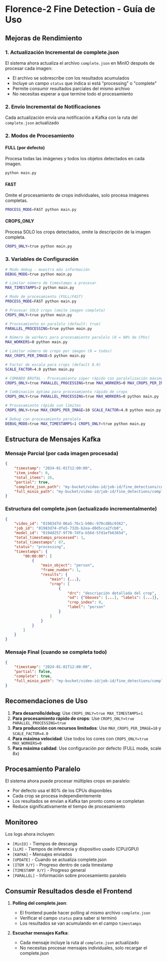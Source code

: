 # Florence-2 Fine Detection - Guía de Uso

## Mejoras de Rendimiento

### 1. Actualización Incremental de complete.json
El sistema ahora actualiza el archivo `complete.json` en MinIO después de procesar cada imagen:
- El archivo se sobrescribe con los resultados acumulados
- Incluye un campo `status` que indica si está "processing" o "complete"
- Permite consumir resultados parciales del mismo archivo
- No necesitas esperar a que termine todo el procesamiento

### 2. Envío Incremental de Notificaciones
Cada actualización envía una notificación a Kafka con la ruta del `complete.json` actualizado

### 2. Modos de Procesamiento

#### FULL (por defecto)
Procesa todas las imágenes y todos los objetos detectados en cada imagen.
```bash
python main.py
```

#### FAST
Omite el procesamiento de crops individuales, solo procesa imágenes completas.
```bash
PROCESS_MODE=FAST python main.py
```

#### CROPS_ONLY
Procesa SOLO los crops detectados, omite la descripción de la imagen completa.
```bash
CROPS_ONLY=true python main.py
```

### 3. Variables de Configuración

```bash
# Modo debug - muestra más información
DEBUG_MODE=true python main.py

# Limitar número de timestamps a procesar
MAX_TIMESTAMPS=2 python main.py

# Modo de procesamiento (FULL/FAST)
PROCESS_MODE=FAST python main.py

# Procesar SOLO crops (omite imagen completa)
CROPS_ONLY=true python main.py

# Procesamiento en paralelo (default: true)
PARALLEL_PROCESSING=true python main.py

# Número de workers para procesamiento paralelo (0 = 80% de CPUs)
MAX_WORKERS=0 python main.py

# Limitar número de crops por imagen (0 = todos)
MAX_CROPS_PER_IMAGE=5 python main.py

# Factor de escala para crops (default 8.0)
SCALE_FACTOR=4.0 python main.py

# COMANDO BRUTAL - Procesamiento súper rápido con paralelización máxima
CROPS_ONLY=true PARALLEL_PROCESSING=true MAX_WORKERS=0 MAX_CROPS_PER_IMAGE=2 SCALE_FACTOR=4.0 python main.py

# Combinación óptima para procesamiento rápido de crops
CROPS_ONLY=true PARALLEL_PROCESSING=true MAX_WORKERS=0 python main.py

# Procesamiento rápido con límites
CROPS_ONLY=true MAX_CROPS_PER_IMAGE=10 SCALE_FACTOR=4.0 python main.py

# Debug con procesamiento paralelo
DEBUG_MODE=true MAX_TIMESTAMPS=1 CROPS_ONLY=true python main.py
```

## Estructura de Mensajes Kafka

### Mensaje Parcial (por cada imagen procesada)
```json
{
    "timestamp": "2024-01-01T12:00:00",
    "item_index": 0,
    "total_items": 26,
    "partial": true,
    "complete_json_path": "my-bucket/video-id/job-id/fine_detections/complete.json",
    "full_minio_path": "my-bucket/video-id/job-id/fine_detections/complete.json"
}
```

### Estructura del complete.json (actualizado incrementalmente)
```json
{
    "video_id": "01983d7d-06a5-76c1-b98c-970cd8bc9362",
    "job_id": "01983d74-dfe5-732b-b2ea-d0d5cca2fcb0",
    "model_id": "0194d257-9f70-7dfa-b56d-5fd1efb6365d",
    "total_timestamps_processed": 1,
    "total_timestamps": 87,
    "status": "processing",
    "timestamps": {
        "00:00:00": [
            {
                "main_object": "person",
                "frame_number": 1,
                "results": {
                    "main": {...},
                    "crop": [
                        {
                            "drc": "descripción detallada del crop",
                            "od": {"bboxes": [...], "labels": [...]},
                            "crop_index": 0,
                            "label": "person"
                        }
                    ]
                }
            }
        ]
    }
}
```

### Mensaje Final (cuando se completa todo)
```json
{
    "timestamp": "2024-01-01T12:00:00",
    "partial": false,
    "complete": true,
    "full_minio_path": "my-bucket/video-id/job-id/fine_detections/complete.json"
}
```

## Recomendaciones de Uso

1. **Para desarrollo/debug**: Use `CROPS_ONLY=true MAX_TIMESTAMPS=1`
2. **Para procesamiento rápido de crops**: Use `CROPS_ONLY=true PARALLEL_PROCESSING=true`
3. **Para producción con recursos limitados**: Use `MAX_CROPS_PER_IMAGE=10` y `SCALE_FACTOR=4.0`
4. **Para máxima velocidad**: Use todos los cores con `CROPS_ONLY=true MAX_WORKERS=0`
5. **Para máxima calidad**: Use configuración por defecto (FULL mode, scale 8x)

## Procesamiento Paralelo

El sistema ahora puede procesar múltiples crops en paralelo:
- Por defecto usa el 80% de los CPUs disponibles
- Cada crop se procesa independientemente
- Los resultados se envían a Kafka tan pronto como se completan
- Reduce significativamente el tiempo de procesamiento

## Monitoreo

Los logs ahora incluyen:
- `[MinIO]` - Tiempos de descarga
- `[LLM]` - Tiempos de inferencia y dispositivo usado (CPU/GPU)
- `[KAFKA]` - Mensajes enviados
- `[UPDATE]` - Cuando se actualiza complete.json
- `[ITEM X/Y]` - Progreso dentro de cada timestamp
- `[TIMESTAMP X/Y]` - Progreso general
- `[PARALLEL]` - Información sobre procesamiento paralelo

## Consumir Resultados desde el Frontend

1. **Polling del complete.json**: 
   - El frontend puede hacer polling al mismo archivo `complete.json`
   - Verificar el campo `status` para saber si terminó
   - Los resultados se van acumulando en el campo `timestamps`

2. **Escuchar mensajes Kafka**:
   - Cada mensaje incluye la ruta al `complete.json` actualizado
   - No necesitas procesar mensajes individuales, solo recargar el complete.json